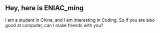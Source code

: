 ## Hey, here is ENIAC_ming
I am a student in China, and I am interesting in Coding.
So,if you are also good at computer, can I make friends with you?
